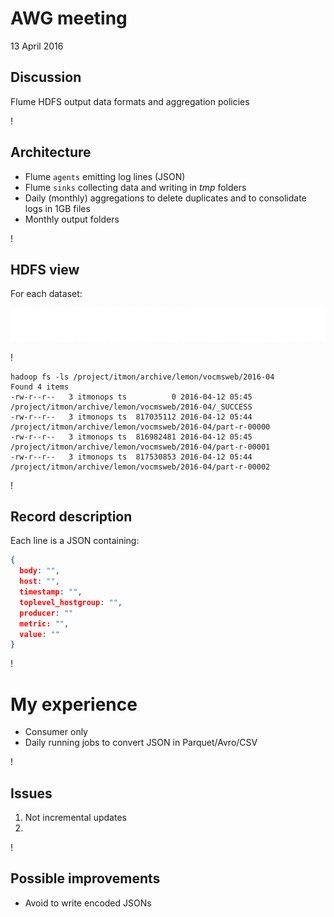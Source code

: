 AWG meeting
===========
13 April 2016

## Discussion
Flume HDFS output data formats and aggregation policies

!

## Architecture
* Flume `agents` emitting log lines (JSON)
* Flume `sinks` collecting data and writing in *tmp* folders
* Daily (monthly) aggregations to delete duplicates and to consolidate logs in 1GB files
* Monthly output folders

!

## HDFS view

For each dataset:

![hls](hls_01.png)

!

```
hadoop fs -ls /project/itmon/archive/lemon/vocmsweb/2016-04
Found 4 items
-rw-r--r--   3 itmonops ts          0 2016-04-12 05:45 /project/itmon/archive/lemon/vocmsweb/2016-04/_SUCCESS
-rw-r--r--   3 itmonops ts  817035112 2016-04-12 05:44 /project/itmon/archive/lemon/vocmsweb/2016-04/part-r-00000
-rw-r--r--   3 itmonops ts  816982481 2016-04-12 05:45 /project/itmon/archive/lemon/vocmsweb/2016-04/part-r-00001
-rw-r--r--   3 itmonops ts  817530853 2016-04-12 05:44 /project/itmon/archive/lemon/vocmsweb/2016-04/part-r-00002
```

!

## Record description

Each line is a JSON containing:

```json
{
  body: "",
  host: "",
  timestamp: "",
  toplevel_hostgroup: "",
  producer: ""
  metric: "",
  value: ""
}
```

!

# My experience

- Consumer only
- Daily running jobs to convert JSON in Parquet/Avro/CSV

!

## Issues

1) Not incremental updates
2) 

!

## Possible improvements

- Avoid to write encoded JSONs
